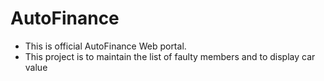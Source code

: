 AutoFinance
===========

- This is official AutoFinance Web portal.
- This project is to maintain the list of faulty members and to display car value 
